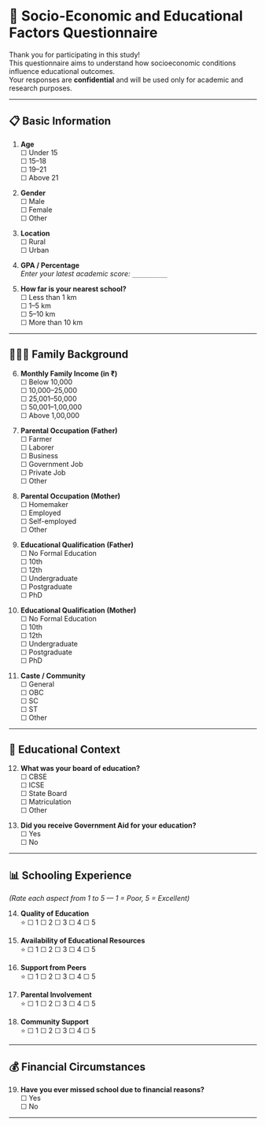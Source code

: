 # 🧮 Socio-Economic and Educational Factors Questionnaire

Thank you for participating in this study!  
This questionnaire aims to understand how socioeconomic conditions influence educational outcomes.  
Your responses are **confidential** and will be used only for academic and research purposes.

---

## 📋 Basic Information

1. **Age**  
   ☐ Under 15  
   ☐ 15–18  
   ☐ 19–21  
   ☐ Above 21  

2. **Gender**  
   ☐ Male  
   ☐ Female  
   ☐ Other  

3. **Location**  
   ☐ Rural  
   ☐ Urban  

4. **GPA / Percentage**  
   _Enter your latest academic score:_ `__________`

5. **How far is your nearest school?**  
   ☐ Less than 1 km  
   ☐ 1–5 km  
   ☐ 5–10 km  
   ☐ More than 10 km  

---

## 👨‍👩‍👧 Family Background

6. **Monthly Family Income (in ₹)**  
   ☐ Below 10,000  
   ☐ 10,000–25,000  
   ☐ 25,001–50,000  
   ☐ 50,001–1,00,000  
   ☐ Above 1,00,000  

7. **Parental Occupation (Father)**  
   ☐ Farmer  
   ☐ Laborer  
   ☐ Business  
   ☐ Government Job  
   ☐ Private Job  
   ☐ Other  

8. **Parental Occupation (Mother)**  
   ☐ Homemaker  
   ☐ Employed  
   ☐ Self-employed  
   ☐ Other  

9. **Educational Qualification (Father)**  
    ☐ No Formal Education  
    ☐ 10th  
    ☐ 12th  
    ☐ Undergraduate  
    ☐ Postgraduate  
    ☐ PhD  

10. **Educational Qualification (Mother)**  
    ☐ No Formal Education  
    ☐ 10th  
    ☐ 12th  
    ☐ Undergraduate  
    ☐ Postgraduate  
    ☐ PhD  

11. **Caste / Community**  
    ☐ General  
    ☐ OBC  
    ☐ SC  
    ☐ ST  
    ☐ Other  

---

## 🏫 Educational Context

12. **What was your board of education?**  
    ☐ CBSE  
    ☐ ICSE  
    ☐ State Board  
    ☐ Matriculation  
    ☐ Other  

13. **Did you receive Government Aid for your education?**  
    ☐ Yes  
    ☐ No  

---

## 📊 Schooling Experience  
*(Rate each aspect from 1 to 5 — 1 = Poor, 5 = Excellent)*

14. **Quality of Education**  
    ⭐ ☐ 1 ☐ 2 ☐ 3 ☐ 4 ☐ 5  

15. **Availability of Educational Resources**  
    ⭐ ☐ 1 ☐ 2 ☐ 3 ☐ 4 ☐ 5  

16. **Support from Peers**  
    ⭐ ☐ 1 ☐ 2 ☐ 3 ☐ 4 ☐ 5  

17. **Parental Involvement**  
    ⭐ ☐ 1 ☐ 2 ☐ 3 ☐ 4 ☐ 5  

18. **Community Support**  
    ⭐ ☐ 1 ☐ 2 ☐ 3 ☐ 4 ☐ 5  

---

## 💰 Financial Circumstances

19. **Have you ever missed school due to financial reasons?**  
    ☐ Yes  
    ☐ No  

---
